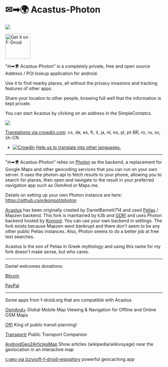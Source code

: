 # ✉➡🌍 Acastus-Photon
![](https://i.imgur.com/uZYbEwT.png)

[<img src="https://f-droid.org/badge/get-it-on.png"
      alt="Get it on F-Droid"
      height="80">](https://f-droid.org/app/name.gdr.acastus_photon)
      
"✉➡🌍 Acastus-Photon" is a completely private, free and open source Address / POI lookup application for android.

Use it to find nearby places, all without the privacy invasions and tracking features of other 
apps. 

Share your location to other people, knowing full well that the information is kept private.

You can start Acastus by clicking on an address in the SimpleContatcs.

![](https://raw.githubusercontent.com/gjedeer/Acastus/master/fastlane/metadata/android/en-US/images/phoneScreenshots/01.png)

[Translations via crowdin.com](https://crowdin.com/project/acastus-photon-adress2geotrans): cs, de, es, fr, it, ja, nl, no, pl, pt-BR, ro, ru, sv, zh-CN
* [![Crowdin](https://badges.crowdin.net/acastus-photon-adress2geotrans/localized.svg)](https://crowdin.com/project/acastus-photon-adress2geotrans) [Help us to translate into other languages.](https://crowdin.com/project/acastus-photon-adress2geotrans)

----

"✉➡🌍 Acastus-Photon" relies on [Photon](http://photon.komoot.io/api) as the backend, a replacement for Google Maps and other geocoding services
that you can run on your own server. It uses the photon-api to fetch results to your phone, allowing
you to search for places, then open and navigate to the result in your preferred 
navigation app such as OsmAnd or Maps.me.

Details on setting up your own Photon instance are here: https://github.com/komoot/photon

[Acastus](https://github.com/DanielBarnett714/Acastus) has been originally created by DanielBarnett714 and used [Pelias](https://pelias.io) / Mapzen backend. This fork is maintained by k3b and [GDR!](https://gdr.name/) and uses Photon backend hosted by [Komoot](https://komoot.de/). You can use your own backend in settings. The fork exists because Mapzen went bankrupt and there don't seem to be any other public Pelias instances. Also, Photon seems to do a better job at free text searches.

Acastus is the son of Pelias in Greek mythology and using this name for my fork doesn't make sense, but who cares.

---

Daniel welcomes donations:

[Bitcoin](https://blockchain.info/address/1NjjuTxXm3ezpnVUGk4VmdEZUcym3SKZ8z)

[PayPal](https://www.paypal.com/cgi-bin/webscr?cmd=_donations&business=VTUD5XRYMT686&lc=US&item_name=Acastus&currency_code=USD&bn=PP%2dDonationsBF%3abtn_donateCC_LG%2egif%3aNonHosted)

----

Some apps from f-droid.org that are compatible with Acastus

[OsmAnd+](https://f-droid.org/en/packages/net.osmand.plus)
Global Mobile Map Viewing & Navigation for Offline and Online OSM Maps

[Offi](https://f-droid.org/en/packages/de.schildbach.oeffi)
King of public transit planning!

[Transportr](https://f-droid.org/en/packages/de.grobox.liberario)
Public Transport Companion

[AndroidGeo2ArticlesMap](https://f-droid.org/packages/de.k3b.android.geo2articlesmap/)
Show articles (wikipedia/wikivoyage) near the geolocation in an interactive map

[c:geo via izzysoft-f-droid-repository](https://apt.izzysoft.de/fdroid/index/apk/cgeo.geocaching)
powerful geocaching app
